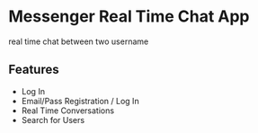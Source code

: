 # Messenger Real Time Chat App

real time chat between two username

## Features
- Log In
- Email/Pass Registration / Log In
- Real Time Conversations
- Search for Users
